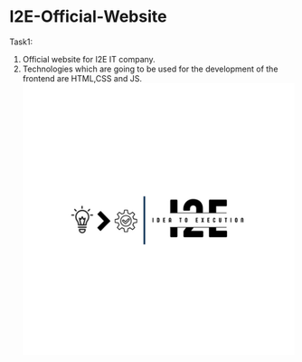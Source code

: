 # I2E-Official-Website
Task1: 
1. Official website for I2E IT company.
2. Technologies which are going to be used for the development of the frontend are HTML,CSS and JS.
![image](/Photos/Original.png)